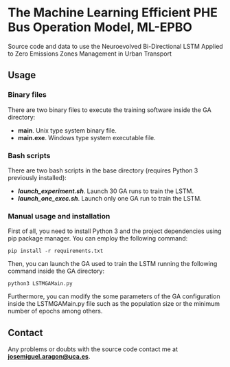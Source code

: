 # The Machine Learning Efficient PHE Bus Operation Model, ML-EPBO

Source code and data to use the Neuroevolved Bi-Directional LSTM Applied to Zero Emissions Zones Management in Urban Transport
  
## Usage
### Binary files
There are two binary files to execute the training software inside the GA directory:

  * **main**. Unix type system binary file.
  * **main.exe**. Windows type system executable file.

### Bash scripts
There are two bash scripts in the base directory (requires Python 3 previously installed):

  * ***launch_experiment.sh***. Launch 30 GA runs to train the LSTM.
  * ***launch_one_exec.sh***. Launch only one GA run to train the LSTM.
    
### Manual usage and installation
First of all, you need to install Python 3 and the project dependencies using pip package manager. You can employ the following command:

  ``pip install -r requirements.txt``

Then, you can launch the GA used to train the LSTM running the following command inside the GA directory:

``python3 LSTMGAMain.py``

Furthermore, you can modify the some parameters of the GA configuration inside the LSTMGAMain.py file such as the population size or the minimum number of epochs among others.

## Contact

Any problems or doubts with the source code contact me at **josemiguel.aragon@uca.es**.
